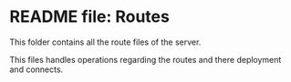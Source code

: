 # README file: Routes

This folder contains all the route files of the server.

This files handles operations regarding the routes and there deployment and connects.
